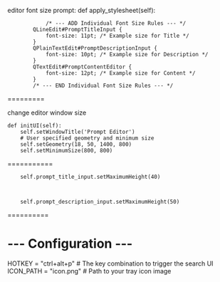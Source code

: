 editor font size prompt:
    def apply_stylesheet(self):

                /* --- ADD Individual Font Size Rules --- */
            QLineEdit#PromptTitleInput {
                font-size: 11pt; /* Example size for Title */
            }
            QPlainTextEdit#PromptDescriptionInput {
                font-size: 10pt; /* Example size for Description */
            }
            QTextEdit#PromptContentEditor {
                font-size: 12pt; /* Example size for Content */
            }
            /* --- END Individual Font Size Rules --- */


=========

change editor window size 

    def initUI(self):
        self.setWindowTitle('Prompt Editor')
        # User specified geometry and minimum size
        self.setGeometry(18, 50, 1400, 800)
        self.setMinimumSize(800, 800)



===========

        self.prompt_title_input.setMaximumHeight(40)



        self.prompt_description_input.setMaximumHeight(50)

==========
# --- Configuration ---
HOTKEY = "ctrl+alt+p" # The key combination to trigger the search UI
ICON_PATH = "icon.png" # Path to your tray icon image

